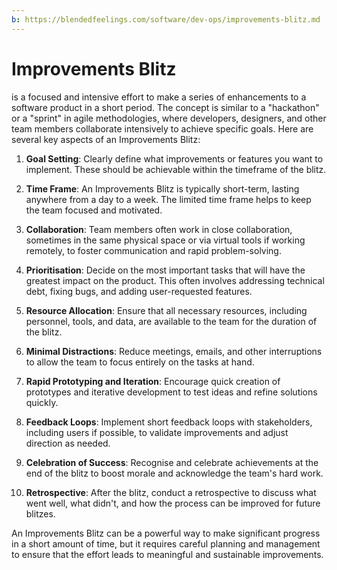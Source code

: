 ```yaml
---
b: https://blendedfeelings.com/software/dev-ops/improvements-blitz.md
---
```


# Improvements Blitz
is a focused and intensive effort to make a series of enhancements to a software product in a short period. The concept is similar to a "hackathon" or a "sprint" in agile methodologies, where developers, designers, and other team members collaborate intensively to achieve specific goals. Here are several key aspects of an Improvements Blitz:

1. **Goal Setting**: Clearly define what improvements or features you want to implement. These should be achievable within the timeframe of the blitz.

2. **Time Frame**: An Improvements Blitz is typically short-term, lasting anywhere from a day to a week. The limited time frame helps to keep the team focused and motivated.

3. **Collaboration**: Team members often work in close collaboration, sometimes in the same physical space or via virtual tools if working remotely, to foster communication and rapid problem-solving.

4. **Prioritisation**: Decide on the most important tasks that will have the greatest impact on the product. This often involves addressing technical debt, fixing bugs, and adding user-requested features.

5. **Resource Allocation**: Ensure that all necessary resources, including personnel, tools, and data, are available to the team for the duration of the blitz.

6. **Minimal Distractions**: Reduce meetings, emails, and other interruptions to allow the team to focus entirely on the tasks at hand.

7. **Rapid Prototyping and Iteration**: Encourage quick creation of prototypes and iterative development to test ideas and refine solutions quickly.

8. **Feedback Loops**: Implement short feedback loops with stakeholders, including users if possible, to validate improvements and adjust direction as needed.

9. **Celebration of Success**: Recognise and celebrate achievements at the end of the blitz to boost morale and acknowledge the team's hard work.

10. **Retrospective**: After the blitz, conduct a retrospective to discuss what went well, what didn't, and how the process can be improved for future blitzes.

An Improvements Blitz can be a powerful way to make significant progress in a short amount of time, but it requires careful planning and management to ensure that the effort leads to meaningful and sustainable improvements.